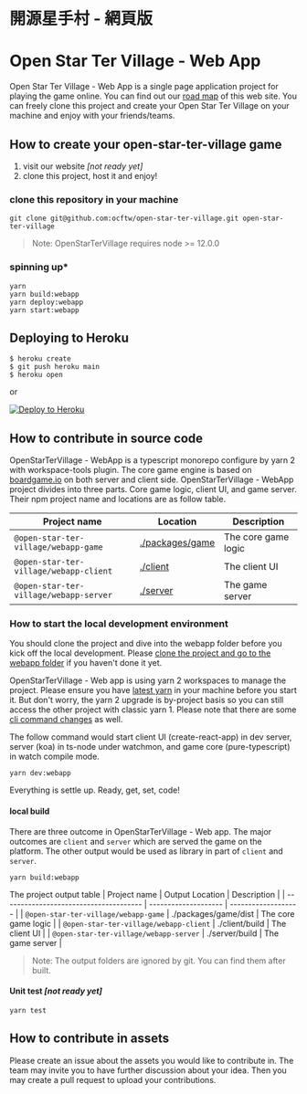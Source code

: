 # 開源星手村 - 網頁版

# Open Star Ter Village - Web App

Open Star Ter Village - Web App is a single page application project for playing the game online. You can find out our [road map](./ROADMAP.md) of this web site. You can freely clone this project and create your Open Star Ter Village on your machine and enjoy with your friends/teams.

## How to create your open-star-ter-village game

1. visit our website *[not ready yet]*
2. clone this project, host it and enjoy!

### clone this repository in your machine

```shell
git clone git@github.com:ocftw/open-star-ter-village.git open-star-ter-village
```

> Note: OpenStarTerVillage requires node >= 12.0.0

### spinning up*

```shell
yarn
yarn build:webapp
yarn deploy:webapp
yarn start:webapp
```

## Deploying to Heroku

```
$ heroku create
$ git push heroku main
$ heroku open
```
or

[![Deploy to Heroku](https://www.herokucdn.com/deploy/button.svg)](https://heroku.com/deploy?template=https://github.com/ocftw/open-star-ter-village/tree/main)

## How to contribute in source code

OpenStarTerVillage - WebApp is a typescript monorepo configure by yarn 2 with workspace-tools plugin. The core game engine is based on [boardgame.io](https://boardgame.io) on both server and client side. OpenStarTerVillage -  WebApp project divides into three parts. Core game logic, client UI, and game server. Their npm project name and locations are as follow table.

| Project name                           | Location                           | Description         |
| -------------------------------------- | ---------------------------------- | ------------------- |
| `@open-star-ter-village/webapp-game`   | [./packages/game](./packages/game) | The core game logic |
| `@open-star-ter-village/webapp-client` | [./client](./client)               | The client UI       |
| `@open-star-ter-village/webapp-server` | [./server](./server)               | The game server     |

### How to start the local development environment

You should clone the project and dive into the webapp folder before you kick off the local development. Please [clone the project and go to the webapp folder](#how-to-create-your-open-star-ter-village-game) if you haven't done it yet.

OpenStarTerVillage - Web app is using yarn 2 workspaces to manage the project. Please ensure you have [latest yarn](https://yarnpkg.com/getting-started/install) in your machine before you start it. But don't worry, the yarn 2 upgrade is by-project basis so you can still access the other project with classic yarn 1. Please note that there are some [cli command changes](https://yarnpkg.com/getting-started/migration#cli-commands) as well.

The follow command would start client UI (create-react-app) in dev server, server (koa) in ts-node under watchmon, and game core (pure-typescript) in watch compile mode.

```shell
yarn dev:webapp
```

Everything is settle up. Ready, get, set, code!

#### local build

There are three outcome in OpenStarTerVillage - Web app. The major outcomes are `client` and `server` which are served the game on the platform. The other output would be used as library in part of `client` and `server`.


```shell
yarn build:webapp
```

The project output table
| Project name                           | Output Location      | Description         |
| -------------------------------------- | -------------------- | ------------------- |
| `@open-star-ter-village/webapp-game`   | ./packages/game/dist | The core game logic |
| `@open-star-ter-village/webapp-client` | ./client/build       | The client UI       |
| `@open-star-ter-village/webapp-server` | ./server/build       | The game server     |

> Note: The output folders are ignored by git. You can find them after built.

#### Unit test *[not ready yet]*

```shell
yarn test
```

## How to contribute in assets

Please create an issue about the assets you would like to contribute in. The team may invite you to have further discussion about your idea. Then you may create a pull request to upload your contributions.

